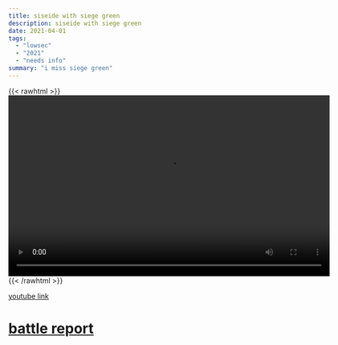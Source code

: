 ```yaml
---
title: siseide with siege green
description: siseide with siege green
date: 2021-04-01
tags:
  - "lowsec"
  - "2021"
  - "needs info"
summary: "i miss siege green"
---
```


{{< rawhtml >}}<video width="640" height="360" controls>
<source src="https://crowdfile.net/snuffed/siseide-sg.mp4" type="video/mp4">
Your browser does not support the video tag.</video>{{< /rawhtml >}}

[youtube link](https://www.youtube.com/watch?v=eNE5F1WmtQI)

# [battle report](https://br.evetools.org/related/30002539/202104011900)
